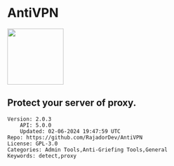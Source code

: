 # AntiVPN
<img src="https://raw.githubusercontent.com/RajadorDev/AntiVPN/f9c4c8535709cf4bc4d20980f74be5e4d6da36fb/icon.png" width="128" height="128" />

## Protect your server of proxy.
```properties
Version: 2.0.3
    API: 5.0.0
    Updated: 02-06-2024 19:47:59 UTC
Repo: https://github.com/RajadorDev/AntiVPN
License: GPL-3.0
Categories: Admin Tools,Anti-Griefing Tools,General
Keywords: detect,proxy
```